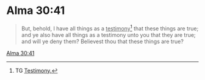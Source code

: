 # Alma 30:41

> But, behold, I have all things as a <u>testimony</u>[^a] that these things are true; and ye also have all things as a testimony unto you that they are true; and will ye deny them? Believest thou that these things are true?

[Alma 30:41](https://www.churchofjesuschrist.org/study/scriptures/bofm/alma/30?lang=eng&id=p41#p41)


[^a]: TG [Testimony.](https://www.churchofjesuschrist.org/study/scriptures/tg/testimony?lang=eng)
